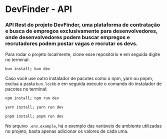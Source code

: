 # DevFinder - API

### API Rest do projeto DevFinder, uma plataforma de contratação e busca de empregos exclusivamente para desenvolvedores, onde desenvolvedores podem buscar empregos e recrutadores podem postar vagas e recrutar os devs.

Para rodar o projeto localmente, clone esse repositório e em seguida digite no terminal:

```bash
bun install; bun dev
```

Caso você use outro instalador de pacotes como o npm, yarn ou pnpm, exclua a pasta ` bun.lockb ` e em seguida execute o comando do instalador de pacotes no terminal: 

```bash
npm install; npm run dev
```
```bash
yarn install; yarn run dev
```

```bash
pnpm install; pnpm run dev
```

No arquivo `.env.example`, há o exemplo das variáveis de ambiente utilizadas no projeto, basta apenas adicionar os valores de cada uma.
